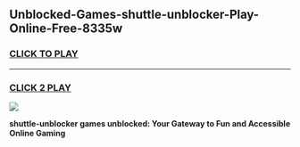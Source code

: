 
## Unblocked-Games-shuttle-unblocker-Play-Online-Free-8335w
<h3>
<a href="https://premium76.site?title=shuttle-unblocker&ref=26A">CLICK TO PLAY</a></h3>
<hr>

<h3>
<a href="https://premium76.site?title=shuttle-unblocker&ref=26A">CLICK 2 PLAY</a>
  
</h3>

<a href="https://premium76.site?title=shuttle-unblocker&ref=26A"><img src="https://clearcache.store/games.png"></a>


**shuttle-unblocker games unblocked: Your Gateway to Fun and Accessible Online Gaming**
